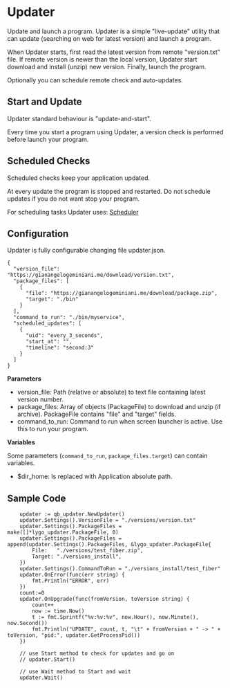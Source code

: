 # Updater

Update and launch a program.
Updater is a simple "live-update" utility that can update (searching on web for latest version) and launch a program.

When Updater starts, first read the latest version from remote "version.txt" file.
If remote version is newer than the local version, Updater start download and install (unzip) new version.
Finally, launch the program.

Optionally you can schedule remote check and auto-updates.

## Start and Update

Updater standard behaviour is "update-and-start".

Every time you start a program using Updater, a version check is performed before launch your program.

## Scheduled Checks

Scheduled checks keep your application updated.

At every update the program is stopped and restarted. Do not schedule updates if you do not want stop your program.

For scheduling tasks Updater uses: [Scheduler](../qb_updater/readme.md)

## Configuration

Updater is fully configurable changing file updater.json.

```
{
  "version_file": "https://gianangelogeminiani.me/download/version.txt",
  "package_files": [
    {
      "file": "https://gianangelogeminiani.me/download/package.zip",
      "target": "./bin"
    }
  ],
  "command_to_run": "./bin/myservice",
  "scheduled_updates": [
    {
      "uid": "every_3_seconds",
      "start_at": "",
      "timeline": "second:3"
    }
  ]
}
```

**Parameters**

- version_file: Path (relative or absolute) to text file containing latest version number.
- package_files: Array of objects (PackageFile) to download and unzip (if archive). PackageFile contains "file" and "target" fields.
- command_to_run: Command to run when screen launcher is active. Use this to run your program.

**Variables**

Some parameters (`command_to_run`, `package_files.target`) can contain variables.

- $dir_home: Is replaced with Application absolute path.

## Sample Code

```
    updater := qb_updater.NewUpdater()
	updater.Settings().VersionFile = "./versions/version.txt"
	updater.Settings().PackageFiles = make([]*lygo_updater.PackageFile, 0)
	updater.Settings().PackageFiles = append(updater.Settings().PackageFiles, &lygo_updater.PackageFile{
		File:   "./versions/test_fiber.zip",
		Target: "./versions_install",
	})
	updater.Settings().CommandToRun = "./versions_install/test_fiber"
	updater.OnError(func(err string) {
		fmt.Println("ERROR", err)
	})
	count:=0
	updater.OnUpgrade(func(fromVersion, toVersion string) {
		count++
		now := time.Now()
		t := fmt.Sprintf("%v:%v:%v", now.Hour(), now.Minute(), now.Second())
		fmt.Println("UPDATE", count, t, "\t" + fromVersion + " -> " + toVersion, "pid:", updater.GetProcessPid())
	})

    // use Start method to check for updates and go on
	// updater.Start()

    // use Wait method to Start and wait
    updater.Wait()

```
